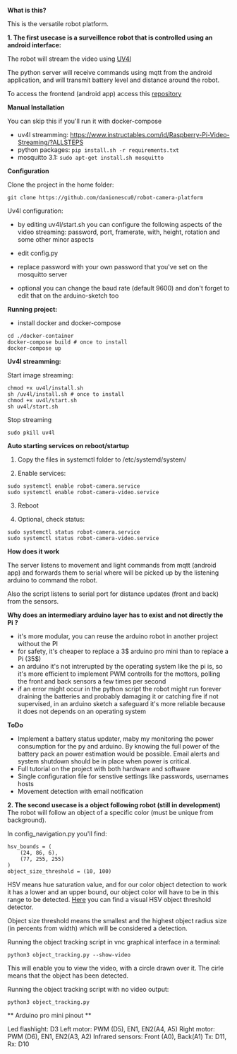 **What is this?**

This is the versatile robot platform.


**1. The first usecase is a surveillence robot that is controlled using an android interface:**

The robot will stream the video using [UV4l](http://www.linux-projects.org/uv4l/)

The python server will receive commands using mqtt from the android application, and will transmit battery level and 
distance around the robot.

To access the frontend (android app) access this [repository](https://github.com/danionescu0/android-robot-camera)



**Manual Installation**

You can skip this if you'll run it with docker-compose

* uv4l streamming: https://www.instructables.com/id/Raspberry-Pi-Video-Streaming/?ALLSTEPS
* python packages: ````pip install.sh -r requirements.txt````
* mosquitto 3.1: ````sudo apt-get install.sh mosquitto````


**Configuration**

Clone the project in the home folder:
````
git clone https://github.com/danionescu0/robot-camera-platform
````

Uv4l configuration:

* by editing uv4l/start.sh you can configure the following aspects of the video streaming: password,
port, framerate, with, height, rotation and some other minor aspects

* edit config.py
* replace password with your own password that you've set on the mosquitto server
* optional you can change the baud rate (default 9600) and don't forget to edit that on the arduino-sketch too

**Running project:**
- install docker and docker-compose

````
cd ./docker-container
docker-compose build # once to install
docker-compose up
````


**Uv4l streamming:**

Start image streaming: 
````
chmod +x uv4l/install.sh
sh /uv4l/install.sh # once to install
chmod +x uv4l/start.sh
sh uv4l/start.sh
````
Stop streaming
````
sudo pkill uv4l
````

**Auto starting services on reboot/startup**

1. Copy the files in systemctl folder to /etc/systemd/system/

2. Enable services:
````
sudo systemctl enable robot-camera.service
sudo systemctl enable robot-camera-video.service
````

3. Reboot

4. Optional, check status:
````
sudo systemctl status robot-camera.service
sudo systemctl status robot-camera-video.service
````

**How does it work**

The server listens to movement and light commands from mqtt (android app) and 
forwards them to serial where will be picked up by the listening arduino to 
command the robot.

Also the script listens to serial port for distance updates (front and back) from the 
sensors.

**Why does an intermediary arduino layer has to exist and not directly the Pi ?**

* it's more modular, you can reuse the arduino robot in another project without the PI
* for safety, it's cheaper to replace a 3$ arduino pro mini than to replace a Pi (35$)
* an arduino it's not intrerupted by the operating system like the pi is, so it's more 
efficient to implement PWM controlls for the mottors, polling the front and back sensors
a few times per second
* if an error might occur in the python script the robot might run forever draining the
batteries and probably damaging it or catching fire if not supervised, in an arduino sketch
a safeguard it's more reliable because it does not depends on an operating system

**ToDo**

* Implement a battery status updater, maby my monitoring the power consumption for the py and arduino.
By knowing the full power of the battery pack an power estimation would be possible.
Email alerts and system shutdown should be in place when power is critical.
* Full tutorial on the project with both hardware and software
* Single configuration file for senstive settings like passwords, usernames hosts
* Movement detection with email notification




**2. The second usecase is a object following robot (still in development)**
The robot will follow an object of a specific color (must be unique from background).

In config_navigation.py you'll find:
````
hsv_bounds = (
    (24, 86, 6),
    (77, 255, 255)
)
object_size_threshold = (10, 100)
````

HSV means hue saturation value, and for our color object detection to work it has a lower and
an upper bound, our object color will have to be in this range to be detected.
[Here](https://github.com/jrosebr1/imutils/blob/master/bin/range-detector) you can find a 
visual HSV object threshold detector.

Object size threshold means the smallest and the highest object radius size 
(in percents from width) which will be considered a detection.

Running the object tracking script in vnc graphical interface in a terminal:

```` python3 object_tracking.py --show-video ````

This will enable you to view the video, with a circle drawn over it. The cirle means 
that the object has been detected.

Running the object tracking script with no video output:

```` python3 object_tracking.py ````



** Arduino pro mini pinout **

Led flashlight: D3
Left motor: PWM (D5), EN1, EN2(A4, A5)
Right motor: PWM (D6), EN1, EN2(A3, A2)
Infrared sensors: Front (A0), Back(A1)
Tx: D11, Rx: D10